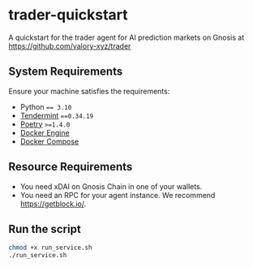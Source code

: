 # trader-quickstart

A quickstart for the trader agent for AI prediction markets on Gnosis at https://github.com/valory-xyz/trader

## System Requirements

Ensure your machine satisfies the requirements:

  - Python `== 3.10`
  - [Tendermint](https://docs.tendermint.com/v0.34/introduction/install.html) `==0.34.19`
  - [Poetry](https://python-poetry.org/docs/) `>=1.4.0`
  - [Docker Engine](https://docs.docker.com/engine/install/)
  - [Docker Compose](https://docs.docker.com/compose/install/)

## Resource Requirements

- You need xDAI on Gnosis Chain in one of your wallets.
- You need an RPC for your agent instance. We recommend https://getblock.io/.


## Run the script

```bash
chmod +x run_service.sh
./run_service.sh
```
